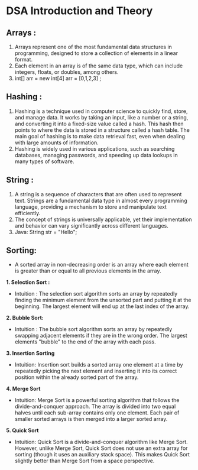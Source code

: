 # DSA Introduction and Theory 


## Arrays :
1. Arrays represent one of the most fundamental data structures in programming, designed to store a collection of elements in a linear format. 
2. Each element in an array is of the same data type, which can include integers, floats, or doubles, among others.
3. int[] arr = new int[4]    arr = [0,1,2,3] ;

## Hashing : 
1. Hashing is a technique used in computer science to quickly find, store, and manage data. It works by taking an input, like a number or a string, and converting it into a fixed-size value called a hash. This hash then points to where the data is stored in a structure called a hash table. The main goal of hashing is to make data retrieval fast, even when dealing with large amounts of information. 
2. Hashing is widely used in various applications, such as searching databases, managing passwords, and speeding up data lookups in many types of software.

## String : 
1. A string is a sequence of characters that are often used to represent text. Strings are a fundamental data type in almost every programming language, providing a mechanism to store and manipulate text efficiently. 
2. The concept of strings is universally applicable, yet their implementation and behavior can vary significantly across different languages.
3. Java: String str = "Hello";

## Sorting: 
* A sorted array in non-decreasing order is an array where each element is greater than or equal to all previous elements in the array.

**1. Selection Sort :**
* Intuition : 
   The selection sort algorithm sorts an array by repeatedly finding the minimum element from the unsorted part and putting it at the beginning. The largest element will end up at the last index of the array.

**2. Bubble Sort:**
* Intuition : 
   The bubble sort algorithm sorts an array by repeatedly swapping adjacent elements if they are in the wrong order. The largest elements "bubble" to the end of the array with each pass.

**3. Insertion Sorting**
* Intuition:
  Insertion sort builds a sorted array one element at a time by repeatedly picking the next element and inserting it into its correct position within the already sorted part of the array.

**4. Merge Sort**
* Intuition:
Merge Sort is a powerful sorting algorithm that follows the divide-and-conquer approach. The array is divided into two equal halves until each sub-array contains only one element. Each pair of smaller sorted arrays is then merged into a larger sorted array.

**5. Quick Sort**
* Intuition:
  Quick Sort is a divide-and-conquer algorithm like Merge Sort. However, unlike Merge Sort, Quick Sort does not use an extra array for sorting (though it uses an auxiliary stack space). This makes Quick Sort slightly better than Merge Sort from a space perspective.